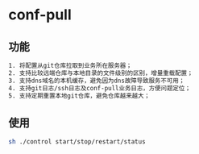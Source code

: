 # conf-pull

## 功能
```bash
1. 将配置从git仓库拉取到业务所在服务器；
2. 支持比较远端仓库与本地目录的文件级别的区别，增量重载配置；
3. 支持dns域名的本机缓存，避免因为dns故障导致服务不可用；
4. 支持git日志/ssh日志及conf-pull业务日志，方便问题定位；
5. 支持定期重置本地git仓库，避免仓库越来越大；
```

## 使用
```bash
sh ./control start/stop/restart/status
```
